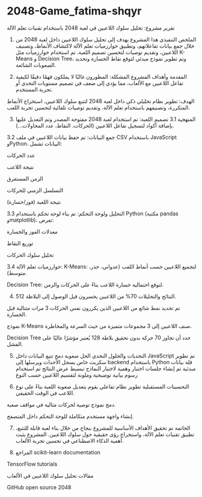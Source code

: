 # 2048-Game_fatima-shqyr
تقرير مشروع: تحليل سلوك اللاعبين في لعبة 2048 باستخدام تقنيات تعلم الآلة
1. الملخص التنفيذي
هذا المشروع يهدف إلى تحليل سلوك اللاعبين داخل لعبة 2048 من خلال جمع بيانات تفاعلاتهم، وتطبيق خوارزميات تعلم الآلة لاكتشاف الأنماط، وتصنيف اللاعبين، وتقديم توصيات لتحسين تصميم اللعبة. تم استخدام خوارزميات مثل K-Means و Decision Tree، وتم تطوير نموذج مبدئي لتوقع نقاط الخسارة وتحديد الصعوبات الشائعة.

2. المقدمة وأهداف المشروع
المشكلة: المطورون غالبًا لا يملكون فهمًا دقيقًا لكيفية تفاعل اللاعبين مع الألعاب، مما يؤدي إلى ضعف في تصميم مستويات التحدي أو تجربة المستخدم.

الهدف: تطوير نظام تحليلي ذكي داخل لعبة 2048 لتتبع سلوك اللاعبين، استخراج الأنماط المتكررة، وتصنيفهم باستخدام تعلم الآلة، وتقديم توصيات تلقائية لتحسين تجربة اللعب.

3. المنهجية
3.1 تصميم اللعبة:
تم استخدام لعبة 2048 مفتوحة المصدر وتم التعديل عليها بإضافة أكواد لتسجيل تفاعل اللاعبين (الحركات، النقاط، عدد المحاولات...).

3.2 جمع البيانات:
تم حفظ بيانات اللاعبين في ملف CSV باستخدام JavaScript وPython. البيانات تشمل:

عدد الحركات

نتيجة اللاعب

الزمن المستغرق

التسلسل الزمني للحركات

نتيجة اللعبة (فوز/خسارة)

3.3 التحليل ولوحة التحكم:
تم بناء لوحة تحكم باستخدام Python (مكتبة pandas وmatplotlib)، تعرض:

معدلات الفوز والخسارة

توزيع النقاط

تحليل سلوك الحركات

3.4 خوارزميات تعلم الآلة:
K-Means: لتجميع اللاعبين حسب أنماط اللعب (عدواني، حذر، متوسط).

Decision Tree: لتوقع احتمالية خسارة اللاعب بناءً على الحركات والزمن.

4. النتائج والتحليلات
70% من اللاعبين يخسرون قبل الوصول إلى البلاطة 512.

تم تحديد نمط شائع من اللاعبين الذين يكررون نفس الحركات 3 مرات متتالية قبل الخسارة.

نموذج K-Means صنف اللاعبين إلى 3 مجموعات متميزة من حيث السرعة والمخاطرة.

Decision Tree حدد أن تجاوز 70 حركة بدون تحقيق بلاطة 128 يُعتبر مؤشرًا عاليًا على الفشل.

5. التحديات والحلول
التحدي	الحل
صعوبة دمج تتبع البيانات داخل JavaScript	تم تطوير سكربت خاص يسجل الأحداث ويرسلها إلى backend باستخدام Python
قلة بيانات مبدئية	تم إنشاء جلسات اختبار وهمية لاختبار النماذج
تبسيط عرض النتائج	تم استخدام رسوم بيانية توضيحية وملونة لتقسيم اللاعبين حسب النوع

6. التحسينات المستقبلية
تطوير نظام تفاعلي يقوم بتعديل صعوبة اللعبة بناءً على نوع اللاعب في الوقت الحقيقي.

دمج نموذج توصية لحركات مثالية في مواقف صعبة.

إنشاء واجهة مستخدم متكاملة للوحة التحكم داخل المتصفح.

7. الخاتمة
تم تحقيق الأهداف الأساسية للمشروع بنجاح من خلال بناء لعبة قابلة للتتبع، تطبيق تقنيات تعلم الآلة، واستخراج رؤى حقيقية حول سلوك اللاعبين. المشروع يثبت أهمية الذكاء الاصطناعي في تحسين تجربة الألعاب.

8. المراجع
scikit-learn documentation

TensorFlow tutorials

مقالات تحليل سلوك اللاعبين في الألعاب

GitHub open source 2048
